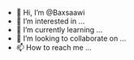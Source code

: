 - 👋 Hi, I’m @Baxsaawi
- 👀 I’m interested in ...
- 🌱 I’m currently learning ...
- 💞️ I’m looking to collaborate on ...
- 📫 How to reach me ...

<!---
Baxsaawi/Baxsaawi is a ✨ special ✨ repository because its `README.md` (this file) appears on your GitHub profile.
You can click the Preview link to take a look at your changes.
--->
